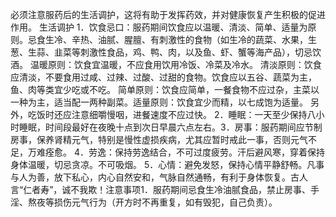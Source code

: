 必须注意服药后的生活调护，这将有助于发挥药效，并对健康恢复产生积极的促进作用。
生活调护
1．饮食忌口：服药期间饮食应以温暖、清淡、简单、适量为原则。忌食生冷、辛热、油腻、腥膻、有刺激性的食物（如生冷的蔬菜、水果，生葱、生蒜、韭菜等刺激性食品，鸡、鸭、肉，以及鱼、虾、蟹等海产品），切忌饮酒。
温暖原则：饮食宜温暖，不应食用饮用冷饭、冷菜及冷水。
清淡原则：饮食应清淡，不要食用过咸、过辣、过酸、过甜的食物。饮食应以五谷、蔬菜为主，鱼、肉等类宜少吃或不吃。
简单原则：饮食应简单，一餐食物不应过杂，主菜以一种为主，适当配一两种副菜。适量原则：饮食宜少而精，以七成饱为适量。
另外，吃饭时还应注意细嚼慢咽，进餐速度不应过快。
2．睡眠：一天至少保持八小时睡眠，时间段最好在夜晚十点到次日早晨六点左右。3．房事：服药期间应节制房事，保养肾精元气，特别是慢性虚损疾病，尤其应暂时戒此一事，否则元气不足，万难痊愈。
4．劳逸：保持劳逸结合，不可过度疲劳。汗后避风寒，穿着保持身体温暖，切忌贪凉。不可吸烟。
5．心情：避免发怒，保持心情平静舒畅。凡事与人为善，放下私心，内心自然安和，气脉自然通畅，有利于身体恢复。古人言“仁者寿”，诚不我欺！注意事项1．服药期间忌食生冷油腻食品，禁止房事、手淫、熬夜等损伤元气行为（开方时不再重复，如有毁犯，自己负责）。
